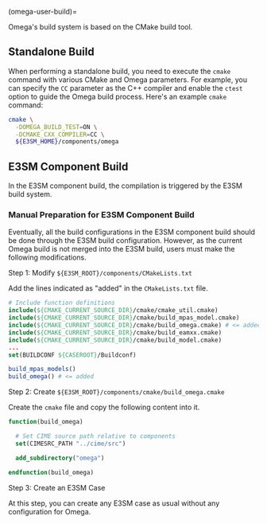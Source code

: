 (omega-user-build)=

Omega's build system is based on the CMake build tool.

## Standalone Build

When performing a standalone build, you need to execute the `cmake`
command with various CMake and Omega parameters. For example, you
can specify the `CC` parameter as the C++ compiler and enable the
`ctest` option to guide the Omega build process. Here's an example
`cmake` command:

```sh
cmake \
  -DOMEGA_BUILD_TEST=ON \
  -DCMAKE_CXX_COMPILER=CC \
  ${E3SM_HOME}/components/omega
```

## E3SM Component Build

In the E3SM component build, the compilation is triggered by
the E3SM build system.

### Manual Preparation for E3SM Component Build

Eventually, all the build configurations in the E3SM component build
should be done through the E3SM build configuration. However, as the
current Omega build is not merged into the E3SM build, users must
make the following modifications.

Step 1: Modify `${E3SM_ROOT}/components/CMakeLists.txt`

Add the lines indicated as "added" in the `CMakeLists.txt` file.

```cmake
# Include function definitions
include(${CMAKE_CURRENT_SOURCE_DIR}/cmake/cmake_util.cmake)
include(${CMAKE_CURRENT_SOURCE_DIR}/cmake/build_mpas_model.cmake)
include(${CMAKE_CURRENT_SOURCE_DIR}/cmake/build_omega.cmake) # <= added
include(${CMAKE_CURRENT_SOURCE_DIR}/cmake/build_eamxx.cmake)
include(${CMAKE_CURRENT_SOURCE_DIR}/cmake/build_model.cmake)
...
set(BUILDCONF ${CASEROOT}/Buildconf)

build_mpas_models()
build_omega() # <= added
```

Step 2: Create `${E3SM_ROOT}/components/cmake/build_omega.cmake`

Create the `cmake` file and copy the following content into it.

```cmake
function(build_omega)

  # Set CIME source path relative to components
  set(CIMESRC_PATH "../cime/src")

  add_subdirectory("omega")

endfunction(build_omega)
```

Step 3: Create an E3SM Case

At this step, you can create any E3SM case as usual without any 
configuration for Omega.

